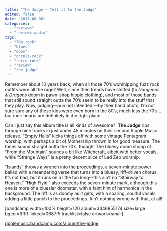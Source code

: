 ```yaml
---
title: "The Judge – Tell it to the Judge"
edited: false
date: "2017-08-08"
categories:
  - "reviews"
  - "reviews-audio"
tags:
  - "70s-rock"
  - "blues"
  - "doom"
  - "occult-rock"
  - "retro-rock"
  - "review"
  - "the-judge"
---
```


Remember about 10 years back, when all those 70’s worshipping fuzz rock outfits were all the rage? Well, since then trends have shifted (to _Dungeons & Dragons_ doom in pawn-shop hippie clothing), and most of those bands that still sound straight outta the 70’s seem to be really into the stuff that they play. Now, judging—pun not intended!—by their band photo, I’m not sure sure any of these kids were even born in the 80’s, much less the 70’s… but their hearts are definitely in the right place.

Can I just say this album title is all kinds of awesome?  **The Judge** rips through nine tracks in just under 45 minutes on their second Ripple Music release. “Empty Halls” kicks things off with some vintage Pentagram worship, with perhaps a bit of Mothership thrown in for good measure. The tones sound straight outta the 70’s, though! The bluesy doom stomp of “From the Mountain” sounds a bit like Witchcraft, albeit with better vocals, while “Strange Ways” is a pretty decent slice of Led Zep worship.

“Islands” throws a wrench into the proceedings, a seven-minute power ballad with a meandering verse that turns into a bluesy, riff-driven chorus. It’s not bad, but it runs on a little too long—this ain’t no “Stairway to Heaven.” “High Flyin’” also exceeds the seven-minute mark, although this one is more of a bluesier doomster, with a faint hint of harmonica in the background. The riff is as doomy as it gets, with a soaring, soulful vocals adding a little punch to the proceedings. Ain’t nothing wrong with that, at all!

\[bandcamp width=100% height=120 album=3446855174 size=large bgcol=ffffff linkcol=0687f5 tracklist=false artwork=small\]

[ripplemusic.bandcamp.com/album/the-judge](https://ripplemusic.bandcamp.com/album/the-judge)

